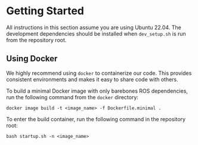 # Getting Started
All instructions in this section assume you are using Ubuntu 22.04. The development dependencies should be installed when `dev_setup.sh` is run from the repository root.

## Using Docker
We highly recommend using `docker` to containerize our code. This provides consistent environments and makes it easy to share code with others.

To build a minimal Docker image with only barebones ROS dependencies, run the following command from the `docker` directory:
```
docker image build -t <image_name> -f Dockerfile.minimal .
```
To enter the build container, run the following command in the repository root:
```
bash startup.sh -n <image_name>
```